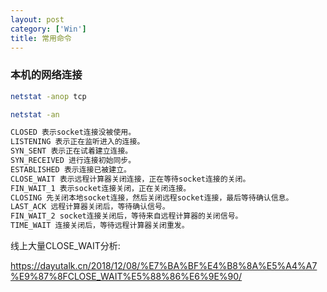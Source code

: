 ```yaml
---
layout: post
category: ['Win']
title: 常用命令
---
```

### 本机的网络连接

```zsh
netstat -anop tcp

netstat -an
```
```zsh
CLOSED 表示socket连接没被使用。
LISTENING 表示正在监听进入的连接。
SYN_SENT 表示正在试着建立连接。
SYN_RECEIVED 进行连接初始同步。
ESTABLISHED 表示连接已被建立。
CLOSE_WAIT 表示远程计算器关闭连接，正在等待socket连接的关闭。
FIN_WAIT_1 表示socket连接关闭，正在关闭连接。
CLOSING 先关闭本地socket连接，然后关闭远程socket连接，最后等待确认信息。
LAST_ACK 远程计算器关闭后，等待确认信号。
FIN_WAIT_2 socket连接关闭后，等待来自远程计算器的关闭信号。
TIME_WAIT 连接关闭后，等待远程计算器关闭重发。
```
线上大量CLOSE_WAIT分析:

<https://dayutalk.cn/2018/12/08/%E7%BA%BF%E4%B8%8A%E5%A4%A7%E9%87%8FCLOSE_WAIT%E5%88%86%E6%9E%90/>
